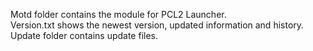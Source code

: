 Motd folder contains the module for PCL2 Launcher.  
Version.txt shows the newest version, updated information and history.  
Update folder contains update files.  
